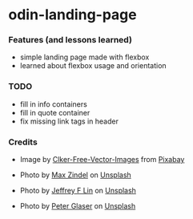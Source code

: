 # odin-landing-page

### Features (and lessons learned)
- simple landing page made with flexbox
- learned about flexbox usage and orientation

### TODO
- fill in info containers
- fill in quote container
- fix missing link tags in header



### Credits
- Image by <a href="https://pixabay.com/users/clker-free-vector-images-3736/?utm_source=link-attribution&utm_medium=referral&utm_campaign=image&utm_content=306925">Clker-Free-Vector-Images</a> from <a href="https://pixabay.com//?utm_source=link-attribution&utm_medium=referral&utm_campaign=image&utm_content=306925">Pixabay</a>
- Photo by <a href="https://unsplash.com/@emzet_?utm_content=creditCopyText&utm_medium=referral&utm_source=unsplash">Max Zindel</a> on <a href="https://unsplash.com/photos/a-group-of-objects-on-a-grass-field-OHTYE1XUBQo?utm_content=creditCopyText&utm_medium=referral&utm_source=unsplash">Unsplash</a>
- Photo by <a href="https://unsplash.com/@jeffreyflin?utm_content=creditCopyText&utm_medium=referral&utm_source=unsplash">Jeffrey F Lin</a> on <a href="https://unsplash.com/photos/three-white-goal-nets-on-grass-field-5QZQnWprfD4?utm_content=creditCopyText&utm_medium=referral&utm_source=unsplash">Unsplash</a>

- Photo by <a href="https://unsplash.com/@baraida?utm_content=creditCopyText&utm_medium=referral&utm_source=unsplash">Peter Glaser</a> on <a href="https://unsplash.com/photos/white-and-gray-adidas-soccerball-on-lawn-grass-qWs_Wa1JrKM?utm_content=creditCopyText&utm_medium=referral&utm_source=unsplash">Unsplash</a>
            